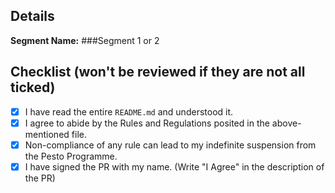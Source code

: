 ## Details
**Segment Name:** ###Segment 1 or 2

## Checklist (won't be reviewed if they are not all ticked)
- [x] I have read the entire `README.md` and understood it.
- [x] I agree to abide by the Rules and Regulations posited in the above-mentioned file.
- [x] Non-compliance of any rule can lead to my indefinite suspension from the Pesto Programme.
- [x] I have signed the PR with my name. (Write "I Agree" in the description of the PR)